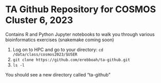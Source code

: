 # TA Github Repository for COSMOS Cluster 6, 2023
Contains R and Python Jupyter notebooks to walk you through various bioinformatics exercises (snakemake coming soon)
1. Log on to HPC and go to your directory: `cd /data/class/cosmos2023/$USER`
2. `git clone https://github.com/erebboah/ta-github.git`
3. `ls -l`

You should see a new directory called “ta-github”
